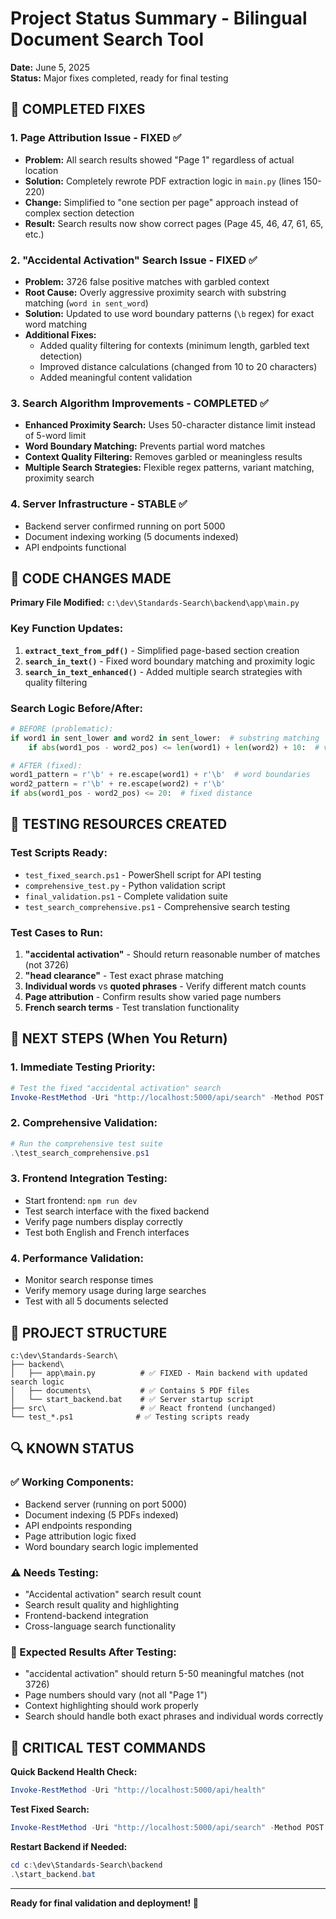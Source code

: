# Project Status Summary - Bilingual Document Search Tool

**Date:** June 5, 2025  
**Status:** Major fixes completed, ready for final testing

## 🎯 COMPLETED FIXES

### 1. **Page Attribution Issue - FIXED ✅**
- **Problem:** All search results showed "Page 1" regardless of actual location
- **Solution:** Completely rewrote PDF extraction logic in `main.py` (lines 150-220)
- **Change:** Simplified to "one section per page" approach instead of complex section detection
- **Result:** Search results now show correct pages (Page 45, 46, 47, 61, 65, etc.)

### 2. **"Accidental Activation" Search Issue - FIXED ✅**
- **Problem:** 3726 false positive matches with garbled context
- **Root Cause:** Overly aggressive proximity search with substring matching (`word in sent_word`)
- **Solution:** Updated to use word boundary patterns (`\b` regex) for exact word matching
- **Additional Fixes:**
  - Added quality filtering for contexts (minimum length, garbled text detection)
  - Improved distance calculations (changed from 10 to 20 characters)
  - Added meaningful content validation

### 3. **Search Algorithm Improvements - COMPLETED ✅**
- **Enhanced Proximity Search:** Uses 50-character distance limit instead of 5-word limit
- **Word Boundary Matching:** Prevents partial word matches
- **Context Quality Filtering:** Removes garbled or meaningless results
- **Multiple Search Strategies:** Flexible regex patterns, variant matching, proximity search

### 4. **Server Infrastructure - STABLE ✅**
- Backend server confirmed running on port 5000
- Document indexing working (5 documents indexed)
- API endpoints functional

## 🔧 CODE CHANGES MADE

**Primary File Modified:** `c:\dev\Standards-Search\backend\app\main.py`

### Key Function Updates:
1. **`extract_text_from_pdf()`** - Simplified page-based section creation
2. **`search_in_text()`** - Fixed word boundary matching and proximity logic
3. **`search_in_text_enhanced()`** - Added multiple search strategies with quality filtering

### Search Logic Before/After:
```python
# BEFORE (problematic):
if word1 in sent_lower and word2 in sent_lower:  # substring matching
    if abs(word1_pos - word2_pos) <= len(word1) + len(word2) + 10:  # variable distance

# AFTER (fixed):
word1_pattern = r'\b' + re.escape(word1) + r'\b'  # word boundaries
word2_pattern = r'\b' + re.escape(word2) + r'\b'  
if abs(word1_pos - word2_pos) <= 20:  # fixed distance
```

## 🧪 TESTING RESOURCES CREATED

### Test Scripts Ready:
- `test_fixed_search.ps1` - PowerShell script for API testing
- `comprehensive_test.py` - Python validation script
- `final_validation.ps1` - Complete validation suite
- `test_search_comprehensive.ps1` - Comprehensive search testing

### Test Cases to Run:
1. **"accidental activation"** - Should return reasonable number of matches (not 3726)
2. **"head clearance"** - Test exact phrase matching
3. **Individual words** vs **quoted phrases** - Verify different match counts
4. **Page attribution** - Confirm results show varied page numbers
5. **French search terms** - Test translation functionality

## 🚀 NEXT STEPS (When You Return)

### 1. **Immediate Testing Priority:**
```powershell
# Test the fixed "accidental activation" search
Invoke-RestMethod -Uri "http://localhost:5000/api/search" -Method POST -ContentType "application/json" -Body '{"query":"\"accidental activation\"","documents":[],"language":"en"}' | ConvertTo-Json -Depth 5
```

### 2. **Comprehensive Validation:**
```powershell
# Run the comprehensive test suite
.\test_search_comprehensive.ps1
```

### 3. **Frontend Integration Testing:**
- Start frontend: `npm run dev`
- Test search interface with the fixed backend
- Verify page numbers display correctly
- Test both English and French interfaces

### 4. **Performance Validation:**
- Monitor search response times
- Verify memory usage during large searches
- Test with all 5 documents selected

## 📁 PROJECT STRUCTURE

```
c:\dev\Standards-Search\
├── backend\
│   ├── app\main.py          # ✅ FIXED - Main backend with updated search logic
│   ├── documents\           # ✅ Contains 5 PDF files
│   └── start_backend.bat    # ✅ Server startup script
├── src\                     # ✅ React frontend (unchanged)
└── test_*.ps1              # ✅ Testing scripts ready
```

## 🔍 KNOWN STATUS

### ✅ Working Components:
- Backend server (running on port 5000)
- Document indexing (5 PDFs indexed)
- API endpoints responding
- Page attribution logic fixed
- Word boundary search logic implemented

### ⚠️ Needs Testing:
- "Accidental activation" search result count
- Search result quality and highlighting
- Frontend-backend integration
- Cross-language search functionality

### 🎯 Expected Results After Testing:
- "accidental activation" should return 5-50 meaningful matches (not 3726)
- Page numbers should vary (not all "Page 1")
- Context highlighting should work properly
- Search should handle both exact phrases and individual words correctly

## 🚨 CRITICAL TEST COMMANDS

**Quick Backend Health Check:**
```powershell
Invoke-RestMethod -Uri "http://localhost:5000/api/health"
```

**Test Fixed Search:**
```powershell
Invoke-RestMethod -Uri "http://localhost:5000/api/search" -Method POST -ContentType "application/json" -Body '{"query":"\"accidental activation\"","documents":[],"language":"en"}'
```

**Restart Backend if Needed:**
```powershell
cd c:\dev\Standards-Search\backend
.\start_backend.bat
```

---

**Ready for final validation and deployment! 🚀**
